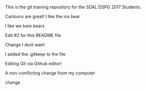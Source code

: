 
This is the git training repository for the SDAL DSPG 2017 Students.

Cartoons are great!
I like the ice bear

I like we bare bears

Edit #2 for this README file


Change I dont want


I added the .gitkeep to the file

Editing Git via Github editor!

A non-conflicting change from my computer

change
